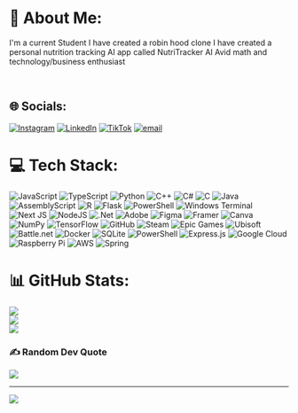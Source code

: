 # 💫 About Me:
I'm a current Student 
I have created a robin hood clone 
I have created a personal nutrition tracking AI app called NutriTracker AI
Avid math and technology/business enthusiast

<br>


## 🌐 Socials:
[![Instagram](https://img.shields.io/badge/Instagram-%23E4405F.svg?logo=Instagram&logoColor=white)](https://instagram.com/https://www.instagram.com/tarun.tat/) [![LinkedIn](https://img.shields.io/badge/LinkedIn-%230077B5.svg?logo=linkedin&logoColor=white)](https://linkedin.com/in/https://www.linkedin.com/in/tarun-tata/) [![TikTok](https://img.shields.io/badge/TikTok-%23000000.svg?logo=TikTok&logoColor=white)](https://tiktok.com/@https://www.tiktok.com/@_ttarun) [![email](https://img.shields.io/badge/Email-D14836?logo=gmail&logoColor=white)](mailto:taruntata66@gmail.com) 

# 💻 Tech Stack:
![JavaScript](https://img.shields.io/badge/javascript-%23323330.svg?style=for-the-badge&logo=javascript&logoColor=%23F7DF1E) ![TypeScript](https://img.shields.io/badge/typescript-%23007ACC.svg?style=for-the-badge&logo=typescript&logoColor=white) ![Python](https://img.shields.io/badge/python-3670A0?style=for-the-badge&logo=python&logoColor=ffdd54) ![C++](https://img.shields.io/badge/c++-%2300599C.svg?style=for-the-badge&logo=c%2B%2B&logoColor=white) ![C#](https://img.shields.io/badge/c%23-%23239120.svg?style=for-the-badge&logo=csharp&logoColor=white) ![C](https://img.shields.io/badge/c-%2300599C.svg?style=for-the-badge&logo=c&logoColor=white) ![Java](https://img.shields.io/badge/java-%23ED8B00.svg?style=for-the-badge&logo=openjdk&logoColor=white) ![AssemblyScript](https://img.shields.io/badge/assembly%20script-%23000000.svg?style=for-the-badge&logo=assemblyscript&logoColor=white) ![R](https://img.shields.io/badge/r-%23276DC3.svg?style=for-the-badge&logo=r&logoColor=white) ![Flask](https://img.shields.io/badge/flask-%23000.svg?style=for-the-badge&logo=flask&logoColor=white) ![PowerShell](https://img.shields.io/badge/PowerShell-%235391FE.svg?style=for-the-badge&logo=powershell&logoColor=white) ![Windows Terminal](https://img.shields.io/badge/Windows%20Terminal-%234D4D4D.svg?style=for-the-badge&logo=windows-terminal&logoColor=white) ![Next JS](https://img.shields.io/badge/Next-black?style=for-the-badge&logo=next.js&logoColor=white) ![NodeJS](https://img.shields.io/badge/node.js-6DA55F?style=for-the-badge&logo=node.js&logoColor=white) ![.Net](https://img.shields.io/badge/.NET-5C2D91?style=for-the-badge&logo=.net&logoColor=white) ![Adobe](https://img.shields.io/badge/adobe-%23FF0000.svg?style=for-the-badge&logo=adobe&logoColor=white) ![Figma](https://img.shields.io/badge/figma-%23F24E1E.svg?style=for-the-badge&logo=figma&logoColor=white) ![Framer](https://img.shields.io/badge/Framer-black?style=for-the-badge&logo=framer&logoColor=blue) ![Canva](https://img.shields.io/badge/Canva-%2300C4CC.svg?style=for-the-badge&logo=Canva&logoColor=white) ![NumPy](https://img.shields.io/badge/numpy-%23013243.svg?style=for-the-badge&logo=numpy&logoColor=white) ![TensorFlow](https://img.shields.io/badge/TensorFlow-%23FF6F00.svg?style=for-the-badge&logo=TensorFlow&logoColor=white) ![GitHub](https://img.shields.io/badge/github-%23121011.svg?style=for-the-badge&logo=github&logoColor=white) ![Steam](https://img.shields.io/badge/steam-%23000000.svg?style=for-the-badge&logo=steam&logoColor=white) ![Epic Games](https://img.shields.io/badge/epicgames-%23313131.svg?style=for-the-badge&logo=epicgames&logoColor=white) ![Ubisoft](https://img.shields.io/badge/Ubisoft-%23F5F5F5.svg?style=for-the-badge&logo=Ubisoft&logoColor=black) ![Battle.net](https://img.shields.io/badge/battle.net-%2300AEFF.svg?style=for-the-badge&logo=battle.net&logoColor=white) ![Docker](https://img.shields.io/badge/docker-%230db7ed.svg?style=for-the-badge&logo=docker&logoColor=white) ![SQLite](https://img.shields.io/badge/sqlite-%2307405e.svg?style=for-the-badge&logo=sqlite&logoColor=white) ![PowerShell](https://img.shields.io/badge/PowerShell-%235391FE.svg?style=for-the-badge&logo=powershell&logoColor=white) ![Express.js](https://img.shields.io/badge/express.js-%23404d59.svg?style=for-the-badge&logo=express&logoColor=%2361DAFB) ![Google Cloud](https://img.shields.io/badge/GoogleCloud-%234285F4.svg?style=for-the-badge&logo=google-cloud&logoColor=white) ![Raspberry Pi](https://img.shields.io/badge/-Raspberry_Pi-C51A4A?style=for-the-badge&logo=Raspberry-Pi) ![AWS](https://img.shields.io/badge/AWS-%23FF9900.svg?style=for-the-badge&logo=amazon-aws&logoColor=white) ![Spring](https://img.shields.io/badge/spring-%236DB33F.svg?style=for-the-badge&logo=spring&logoColor=white)
# 📊 GitHub Stats:
![](https://github-readme-stats.vercel.app/api?username=TarunT27&theme=dark&hide_border=false&include_all_commits=true&count_private=true)<br/>
![](https://nirzak-streak-stats.vercel.app/?user=TarunT27&theme=dark&hide_border=false)<br/>
![](https://github-readme-stats.vercel.app/api/top-langs/?username=TarunT27&theme=dark&hide_border=false&include_all_commits=true&count_private=true&layout=compact)

### ✍️ Random Dev Quote
![](https://quotes-github-readme.vercel.app/api?type=horizontal&theme=dark)

---
[![](https://visitcount.itsvg.in/api?id=TarunT27&icon=0&color=0)](https://visitcount.itsvg.in)

<!-- Proudly created with GPRM ( https://gprm.itsvg.in ) -->
